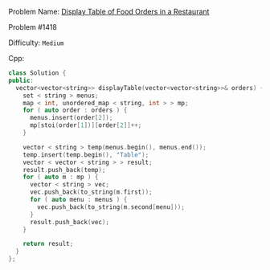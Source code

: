 Problem Name: [Display Table of Food Orders in a Restaurant](https://leetcode.com/problems/display-table-of-food-orders-in-a-restaurant/)

Problem #1418

Difficulty: `Medium`

Cpp:

```cpp
class Solution {
public:
  vector<vector<string>> displayTable(vector<vector<string>>& orders) {
    set < string > menus;
    map < int, unordered_map < string, int > > mp;
    for ( auto order : orders ) {
      menus.insert(order[2]);
      mp[stoi(order[1])][order[2]]++;
    }

    vector < string > temp(menus.begin(), menus.end());
    temp.insert(temp.begin(), "Table");
    vector < vector < string > > result;
    result.push_back(temp);
    for ( auto m : mp ) {
      vector < string > vec;
      vec.push_back(to_string(m.first));
      for ( auto menu : menus ) {
        vec.push_back(to_string(m.second[menu]));
      }
      result.push_back(vec);
    }

    return result;
  }
};
```
